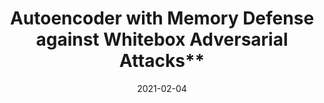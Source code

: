 ---
title: "Autoencoder with Memory Defense against Whitebox Adversarial Attacks**"
collection: publications
permalink: /publication/2021-paper-1
# excerpt: ''
date: 2021-02-04
venue: 'In progress for ICML 2021'
# paperurl: ''
# citation: ''
---